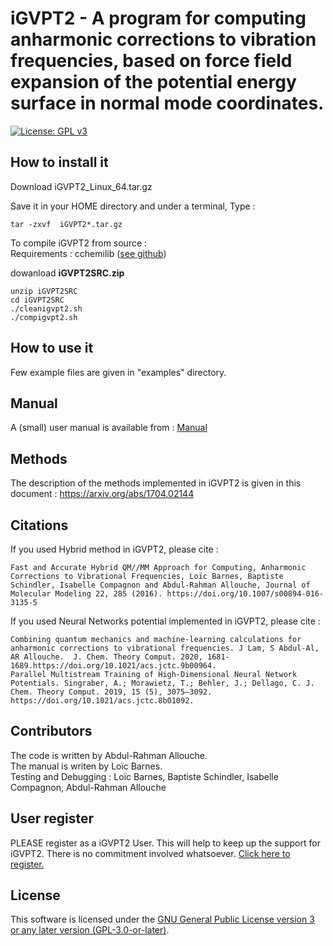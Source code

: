 iGVPT2 - A program for computing anharmonic corrections to vibration frequencies, based on force field expansion of the potential energy surface in normal mode coordinates.
=============================================================================

[![License: GPL v3](https://img.shields.io/badge/License-GPLv3-blue.svg)](https://www.gnu.org/licenses/gpl-3.0)

## How to install it 

Download  iGVPT2_Linux_64.tar.gz 

Save it in your HOME directory and under a terminal,  Type : 
```console
tar -zxvf  iGVPT2*.tar.gz
```
To compile iGVPT2 from source :\
Requirements : cchemilib ([see github](https://github.com/allouchear/cchemi))

dowanload **iGVPT2SRC.zip**
```console
unzip iGVPT2SRC
cd iGVPT2SRC
./cleanigvpt2.sh
./compigvpt2.sh
```

## How to use it

Few example files  are given in "examples" directory.

## Manual

A (small) user manual is available from :  [Manual](https://drive.google.com/file/d/1J5mBFCKVpgiopJShj1lIxip78iyolYJz/view?usp=drive_web)


## Methods

The description of the methods implemented in iGVPT2 is given in this document : https://arxiv.org/abs/1704.02144

## Citations

If you used Hybrid method in iGVPT2, please cite :

    Fast and Accurate Hybrid QM//MM Approach for Computing, Anharmonic Corrections to Vibrational Frequencies, Loïc Barnes, Baptiste Schindler, Isabelle Compagnon and Abdul-Rahman Allouche, Journal of Molecular Modeling 22, 285 (2016). https://doi.org/10.1007/s00894-016-3135-5

If you used Neural Networks potential implemented in iGVPT2, please cite :

    Combining quantum mechanics and machine-learning calculations for anharmonic corrections to vibrational frequencies. J Lam, S Abdul-Al, AR Allouche.  J. Chem. Theory Comput. 2020, 1681-1689.https://doi.org/10.1021/acs.jctc.9b00964.
    Parallel Multistream Training of High-Dimensional Neural Network Potentials. Singraber, A.; Morawietz, T.; Behler, J.; Dellago, C. J. Chem. Theory Comput. 2019, 15 (5), 3075–3092. https://doi.org/10.1021/acs.jctc.8b01092.

## Contributors

The code is written by Abdul-Rahman Allouche.\
The manual is writen by Loïc Barnes.\
Testing and Debugging : Loïc Barnes, Baptiste Schindler, Isabelle Compagnon, Abdul-Rahman Allouche
    
## User register

PLEASE register as a iGVPT2 User. This will help to keep up the support for iGVPT2. There is no commitment involved whatsoever.  [Click here to register.](https://docs.google.com/forms/d/e/1FAIpQLSc1wHwn9g3JN2rvYW0dNS-7Xf3dWE3WJ75jP3C6YP1aBgUEeQ/viewform)

 ## License

This software is licensed under the [GNU General Public License version 3 or any later version (GPL-3.0-or-later)](https://www.gnu.org/licenses/gpl.txt).


 
